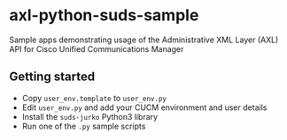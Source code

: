 # axl-python-suds-sample

Sample apps demonstrating usage of the Administrative XML Layer (AXL) API for Cisco Unified Communications Manager

## Getting started

* Copy `user_env.template` to `user_env.py`
* Edit `user_env.py` and add your CUCM environment and user details
* Install the `suds-jurko` Python3 library
* Run one of the `.py` sample scripts
